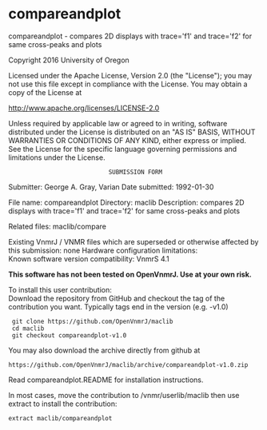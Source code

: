 # compareandplot
 compareandplot - compares 2D displays with trace='f1' and trace='f2' for
 same
 cross-peaks and plots

 Copyright 2016 University of Oregon

 Licensed under the Apache License, Version 2.0 (the "License");
 you may not use this file except in compliance with the License.
 You may obtain a copy of the License at

   http://www.apache.org/licenses/LICENSE-2.0

 Unless required by applicable law or agreed to in writing, software
 distributed under the License is distributed on an "AS IS" BASIS,
 WITHOUT WARRANTIES OR CONDITIONS OF ANY KIND, either express or implied.
 See the License for the specific language governing permissions and
 limitations under the License.

                                SUBMISSION FORM

Submitter:      George A. Gray, Varian
Date submitted: 1992-01-30

File name:      compareandplot
Directory:      maclib
Description:    compares 2D displays with trace='f1' and trace='f2' for
                same cross-peaks and plots

Related files:  maclib/compare


Existing VnmrJ / VNMR files which are superseded or
otherwise affected by this submission:  none
Hardware configuration limitations:     
Known software version compatibility:   VnmrS 4.1

**This software has not been tested on OpenVnmrJ. Use at your own risk.**

To install this user contribution:  
Download the repository from GitHub and checkout the tag of the contribution you want.
Typically tags end in the version (e.g. -v1.0)

     git clone https://github.com/OpenVnmrJ/maclib  
     cd maclib  
     git checkout compareandplot-v1.0


You may also download the archive directly from github at

    https://github.com/OpenVnmrJ/maclib/archive/compareandplot-v1.0.zip

Read compareandplot.README for installation instructions.

In most cases, move the contribution to /vnmr/userlib/maclib 
then use extract to install the contribution:  

    extract maclib/compareandplot